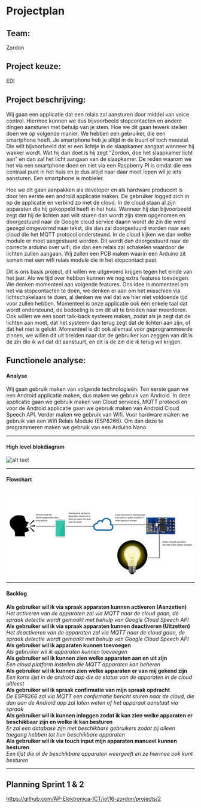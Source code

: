 # Projectplan

## **Team:** 

Zordon

## **Project keuze:** 

EDI

## **Project beschrijving:**

Wij gaan een applicatie dat een relais zal aansturen door middel van voice control. Hiermee kunnen we dus bijvoorbeeld stopcontacten en andere dingen aansturen met behulp van je stem. Hoe we dit gaan tewerk stellen doen we op volgende manier. We hebben een gebruiker, die een smartphone heeft. Je smartphone heb je altijd in de buurt of toch meestal. Die wilt bijvoorbeeld dat er een lichtje in de slaapkamer aangaat wanneer hij wakker wordt. Wat hij dan doet is hij zegt “Zordon, doe het slaapkamer licht aan” en dan zal het licht aangaan van de slaapkamer. De reden waarom we het via een smartphone doen en niet via een Raspberry PI is omdat die een centraal punt in het huis en je dus altijd naar daar moet lopen wil je iets aansturen. Een smartphone is mobieler.

Hoe we dit gaan aanpakken als developer en als hardware producent is door ten eerste een android applicatie maken. De gebruiker logged zich in op de applicatie en verbind zo met de cloud. In de cloud staan al zijn apparaten die hij gekoppeld heeft in het huis. Wanneer hij dan bijvoorbeeld zegt dat hij de lichten aan wilt sturen dan wordt zijn stem opgenomen en doorgestuurd naar de Google cloud service daarin wordt de zin die werd gezegd omgevormd naar tekst, die dan zal doorgestuurd worden naar een cloud die het MQTT protocol ondersteund. In de cloud kijken we dan welke module er moet aangestuurd worden. Dit wordt dan doorgestuurd naar de correcte arduino over wifi, die dan een relais zal schakelen waardoor de lichten zullen aangaan. Wij zullen een PCB maken waarin een Arduino zit samen met een wifi relais module die in het stopcontact past.

Dit is ons basis project, dit willen we uitgevoerd krijgen tegen het einde van het jaar. Als we tijd over hebben kunnen we nog extra features toevoegen. We denken momenteel aan volgende features. Ons idee is momenteel om het via stopcontacten te doen, we denken er aan om het misschien via lichtschakelaars te doen, al denken we wel dat we hier niet voldoende tijd voor zullen hebben. Momenteel is onze applicatie ook één enkele taal dat wordt ondersteund, de bedoeling is om dit uit te breiden naar meerderen. Ook willen we een soort talk-back systeem maken, zodat als je zegt dat de lichten aan moet, dat het systeem dan terug zegt dat de lichten aan zijn, of dat het niet is gelukt. Momenteel is dit ook allemaal voor geprogrammeerde zinnen, we willen dit uit breiden naar dat de gebruiker kan zeggen van dit is de zin die ik wil dat dit aanstuurt, en dit is de zin die ik terug wil krijgen. 



## **Functionele analyse:**

#### Analyse
Wij gaan gebruik maken van volgende technologieën. Ten eerste gaan we een Android applicatie maken, dus maken we gebruik van Android. In deze applicatie gaan we gebruik maken van Cloud services, MQTT protocol en voor de Android applicatie gaan we gebruik maken van Android Cloud Speech API. Verder maken we gebruik van Wifi. Voor hardware maken we gebruik van een Wifi Relais Module (ESP8266). Om dan deze te programmeren maken we gebruik van een Arduino Nano. 

---

#### High level blokdiagram

![alt text](https://sakshambhatla.files.wordpress.com/2014/08/mqtt_fig11-e1409777282815.jpg)

---

#### Flowchart

![alt text](https://github.com/AP-Elektronica-ICT/iot16-zordon/blob/master/doc/images/Flowchart.png?raw=true)

---

#### Backlog

**Als gebruiker wil ik via spraak apparaten kunnen activeren (Aanzetten)**  
*Het activeren van de apparaten zal via MQTT naar de cloud gaan, de spraak detectie wordt gemaakt met behulp van Google Cloud Speech API*  
**Als gebruiker wil ik via spraak apparaten kunnen deactiveren (Uitzetten)**  
*Het deactiveren van de apparaten zal via MQTT naar de cloud gaan, de spraak detectie wordt gemaakt met behulp van Google Cloud Speech API*  
**Als gebruiker wil ik apparaten kunnen toevoegen**  
*Als gebruiker wil ik apparaten kunnen toevoegen*  
**Als gebruiker wil ik kunnen zien welke apparaten aan en uit zijn**  
*Een cloud platform instellen die MQTT apparaten kan beheren*  
**Als gebruiker wil ik kunnen zien welke apparaten er van mij gekend zijn**  
*Een korte lijst in de android app die de status van de apparaten in de cloud uitleest*  
**Als gebruiker wil ik spraak confirmatie van mijn spraak opdracht**  
*De ESP8266 zal via MQTT een confirmatie bericht sturen naar de cloud, die dan aan de Android app zal laten weten of het apparaat aanstaat via spraak*  
**Als gebruiker wil ik kunnen inloggen zodat ik kan zien welke apparaten er beschikbaar zijn en welke ik kan besturen**  
*Er zal een database zijn met beschikbare gebruikers zodat zij alleen toegang hebben tot hun beschikbare apparaten*  
**Als gebruiker wil ik via touch input mijn apparaten manueel kunnen besturen**  
*Een lijst die al de beschikbare apparaten weergeeft en ze hiermee ook kunt besturen*  

---
## Planning Sprint 1 & 2
https://github.com/AP-Elektronica-ICT/iot16-zordon/projects/2 